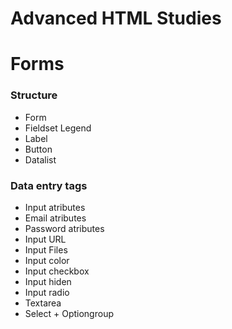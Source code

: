 # **Advanced HTML Studies**

# Forms

### Structure
   * Form
   * Fieldset Legend
   * Label
   * Button
   * Datalist

### Data entry tags
   * Input atributes
   * Email atributes
   * Password atributes
   * Input URL
   * Input Files
   * Input color
   * Input checkbox
   * Input hiden
   * Input radio
   * Textarea
   * Select + Optiongroup